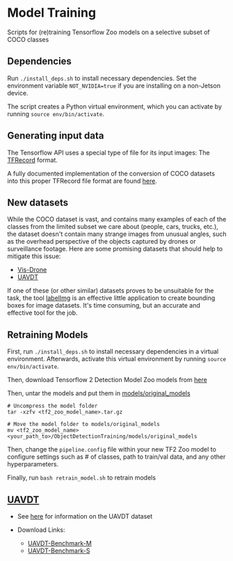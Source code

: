 # Model Training
Scripts for (re)training Tensorflow Zoo models on a selective subset of COCO classes

## Dependencies
Run `./install_deps.sh` to install necessary dependencies.
Set the environment variable `NOT_NVIDIA=true` if you
are installing on a non-Jetson device.

The script creates a Python virtual environment, which you
can activate by running `source env/bin/activate`.

## Generating input data
The Tensorflow API uses a special type of file for its input images: The [TFRecord](https://www.tensorflow.org/tutorials/load_data/tfrecord) format.

A fully documented implementation of the conversion of COCO datasets into this proper TFRecord file format are found [here](DataManipulation).

## New datasets
While the COCO dataset is vast, and contains many examples of each of the classes from the limited subset we care about (people, cars, trucks, etc.), the dataset doesn't contain many strange images from unusual angles, such as the overhead perspective of the objects captured by drones or surveillance footage. Here are some promising datasets that should help to mitigate this issue:
* [Vis-Drone](https://github.com/VisDrone/VisDrone-Dataset)
* [UAVDT](https://sites.google.com/site/daviddo0323/projects/uavdt)

If one of these (or other similar) datasets proves to be unsuitable for the task, the tool [labelImg](https://github.com/tzutalin/labelImg) is an effective little application to create bounding boxes for image datasets. It's time consuming, but an accurate and effective tool for the job.

## Retraining Models

First, run ```./install_deps.sh``` to install necessary dependencies in a virtual environment. Afterwards, activate this virtual environment by running ```source env/bin/activate```.

Then, download Tensorflow 2 Detection Model Zoo models from [here](https://github.com/tensorflow/models/blob/master/research/object_detection/g3doc/tf2_detection_zoo.md)

Then, untar the models and put them in [models/original_models]()
```
# Uncompress the model folder
tar -xzfv <tf2_zoo_model_name>.tar.gz

# Move the model folder to models/original_models
mv <tf2_zoo_model_name> <your_path_to>/ObjectDetectionTraining/models/original_models
```

Then, change the ```pipeline.config``` file within your new TF2 Zoo model to configure settings such as # of classes, path to train/val data, and any other
hyperparameters.

Finally, run ```bash retrain_model.sh``` to retrain models

## [UAVDT](https://sites.google.com/site/daviddo0323/projects/uavdt)

- See [here](resources/uavdt_readme.md) for information on the UAVDT dataset

- Download Links:
    - [UAVDT-Benchmark-M](https://drive.google.com/file/d/1m8KA6oPIRK_Iwt9TYFquC87vBc_8wRVc/view)
    - [UAVDT-Benchmark-S](https://drive.google.com/file/d/1661_Z_zL1HxInbsA2Mll9al-Ax6Py1rG/view)

